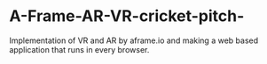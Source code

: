 # A-Frame-AR-VR-cricket-pitch-
Implementation of VR and AR by aframe.io and making a web based application that runs in every browser. 

